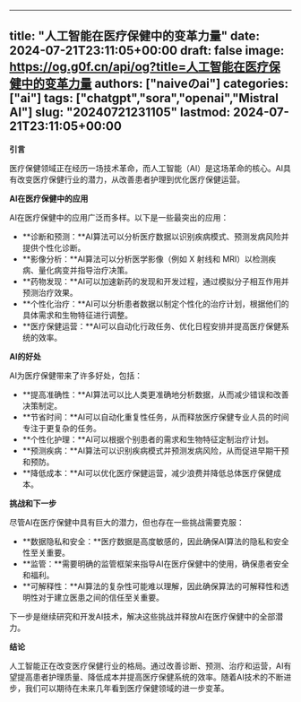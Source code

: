 
---
title: "人工智能在医疗保健中的变革力量"
date: 2024-07-21T23:11:05+00:00
draft: false
image: https://og.g0f.cn/api/og?title=人工智能在医疗保健中的变革力量
authors: ["naiveのai"]
categories: ["ai"]
tags: ["chatgpt","sora","openai","Mistral AI"]
slug: "20240721231105"
lastmod: 2024-07-21T23:11:05+00:00
---
**引言**

医疗保健领域正在经历一场技术革命，而人工智能（AI）是这场革命的核心。AI具有改变医疗保健行业的潜力，从改善患者护理到优化医疗保健运营。

**AI在医疗保健中的应用**

AI在医疗保健中的应用广泛而多样。以下是一些最突出的应用：

- **诊断和预测：**AI算法可以分析医疗数据以识别疾病模式、预测发病风险并提供个性化诊断。
- **影像分析：**AI算法可以分析医学影像（例如 X 射线和 MRI）以检测疾病、量化病变并指导治疗决策。
- **药物发现：**AI可以加速新药的发现和开发过程，通过模拟分子相互作用并预测治疗效果。
- **个性化治疗：**AI可以分析患者数据以制定个性化的治疗计划，根据他们的具体需求和生物特征进行调整。
- **医疗保健运营：**AI可以自动化行政任务、优化日程安排并提高医疗保健系统的效率。

**AI的好处**

AI为医疗保健带来了许多好处，包括：

- **提高准确性：**AI算法可以比人类更准确地分析数据，从而减少错误和改善决策制定。
- **节省时间：**AI可以自动化重复性任务，从而释放医疗保健专业人员的时间专注于更复杂的任务。
- **个性化护理：**AI可以根据个别患者的需求和生物特征定制治疗计划。
- **预测疾病：**AI算法可以识别疾病模式并预测发病风险，从而促进早期干预和预防。
- **降低成本：**AI可以优化医疗保健运营，减少浪费并降低总体医疗保健成本。

**挑战和下一步**

尽管AI在医疗保健中具有巨大的潜力，但也存在一些挑战需要克服：

- **数据隐私和安全：**医疗数据是高度敏感的，因此确保AI算法的隐私和安全性至关重要。
- **监管：**需要明确的监管框架来指导AI在医疗保健中的使用，确保患者安全和福利。
- **可解释性：**AI算法的复杂性可能难以理解，因此确保算法的可解释性和透明性对于建立医患之间的信任至关重要。

下一步是继续研究和开发AI技术，解决这些挑战并释放AI在医疗保健中的全部潜力。

**结论**

人工智能正在改变医疗保健行业的格局。通过改善诊断、预测、治疗和运营，AI有望提高患者护理质量、降低成本并提高医疗保健系统的效率。随着AI技术的不断进步，我们可以期待在未来几年看到医疗保健领域的进一步变革。